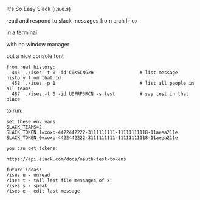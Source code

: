It's So Easy Slack (i.s.e.s)

read and respond to slack messages from arch linux

in a terminal

with no window manager

but a nice console font

```
from real history:
  445  ./ises -t 0 -id C0K5LNG2H                 # list message history from that id
  458  ./ises -p 1                               # list all people in all teams
  487  ./ises -t 0 -id U0FRP3RCN -s test         # say test in that place
```

to run:

```
set these env vars
SLACK_TEAMS=2
SLACK_TOKEN_1=xoxp-4422442222-3111111111-11111111118-11aeea211e
SLACK_TOKEN_0=xoxp-4422442222-3111111111-11111111118-11aeea211e

you can get tokens:

https://api.slack.com/docs/oauth-test-tokens
```


```
future ideas:
/ises u - unread
/ises t - tail last file messages of x
/ises s - speak
/ises e - edit last message
```
